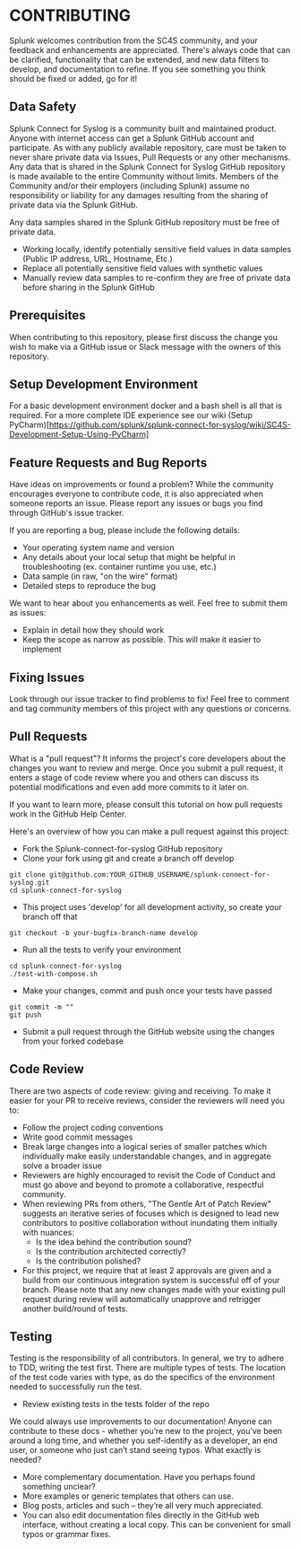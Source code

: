 # CONTRIBUTING

Splunk welcomes contribution from the SC4S community, and your feedback and enhancements are appreciated. There's always code that can be clarified, functionality that can be extended, and new data filters to develop, and documentation to refine. If you see something you think should be fixed or added, go for it!

## Data Safety
 
Splunk Connect for Syslog is a community built and maintained product. Anyone with internet access can get a Splunk GitHub account and participate. As with any publicly available repository, care must be taken to never share private data via Issues, Pull Requests or any other mechanisms. Any data that is shared in the Splunk Connect for Syslog GitHub repository is made available to the entire Community without limits. Members of the Community and/or their employers (including Splunk) assume no responsibility or liability for any damages resulting from the sharing of private data via the Splunk GitHub.
 
Any data samples shared in the Splunk GitHub repository must be free of private data.
* Working locally, identify potentially sensitive field values in data samples (Public IP address, URL, Hostname, Etc.)
* Replace all potentially sensitive field values with synthetic values
* Manually review data samples to re-confirm they are free of private data before sharing in the Splunk GitHub

## Prerequisites

When contributing to this repository, please first discuss the change you wish to make via a GitHub issue or Slack message with the owners of this repository.

## Setup Development Environment

For a basic development environment docker and a bash shell is all that is required. For a more complete IDE experience see our wiki (Setup PyCharm)[https://github.com/splunk/splunk-connect-for-syslog/wiki/SC4S-Development-Setup-Using-PyCharm] 

## Feature Requests and Bug Reports

Have ideas on improvements or found a problem? While the community encourages everyone to contribute code, it is also appreciated when someone reports an issue. Please report any issues or bugs you find through GitHub's issue tracker.

If you are reporting a bug, please include the following details:

* Your operating system name and version
* Any details about your local setup that might be helpful in troubleshooting (ex. container runtime you use, etc.)
* Data sample (in raw, "on the wire" format)
* Detailed steps to reproduce the bug

We want to hear about you enhancements as well. Feel free to submit them as issues:

* Explain in detail how they should work
* Keep the scope as narrow as possible. This will make it easier to implement

## Fixing Issues

Look through our issue tracker to find problems to fix! Feel free to comment and tag community members of this project with any questions or concerns.

## Pull Requests

What is a "pull request"? It informs the project's core developers about the changes you want to review and merge. Once you submit a pull request, it enters a stage of code review where you and others can discuss its potential modifications and even add more commits to it later on.

If you want to learn more, please consult this tutorial on how pull requests work in the GitHub Help Center.

Here's an overview of how you can make a pull request against this project:

* Fork the Splunk-connect-for-syslog GitHub repository
* Clone your fork using git and create a branch off develop
```
git clone git@github.com:YOUR_GITHUB_USERNAME/splunk-connect-for-syslog.git
cd splunk-connect-for-syslog
```
* This project uses 'develop' for all development activity, so create your branch off that
```
git checkout -b your-bugfix-branch-name develop
```
* Run all the tests to verify your environment
```
cd splunk-connect-for-syslog
./test-with-compose.sh
```
* Make your changes, commit and push once your tests have passed
```
git commit -m ""
git push
```
* Submit a pull request through the GitHub website using the changes from your forked codebase

## Code Review

There are two aspects of code review: giving and receiving.
To make it easier for your PR to receive reviews, consider the reviewers will need you to:

* Follow the project coding conventions
* Write good commit messages
* Break large changes into a logical series of smaller patches which individually make easily understandable changes, and in aggregate solve a broader issue
* Reviewers are highly encouraged to revisit the Code of Conduct and must go above and beyond to promote a collaborative, respectful community.
* When reviewing PRs from others, "The Gentle Art of Patch Review" suggests an iterative series of focuses which is designed to lead new contributors to positive collaboration without inundating them initially with nuances:
    * Is the idea behind the contribution sound?
    * Is the contribution architected correctly?
    * Is the contribution polished?
* For this project, we require that at least 2 approvals are given and a build from our continuous integration system is successful off of your branch. Please note that any new changes made with your existing pull request during review will automatically unapprove and retrigger another build/round of tests.

## Testing

Testing is the responsibility of all contributors. In general, we try to adhere to TDD, writing the test first.
There are multiple types of tests. The location of the test code varies with type, as do the specifics of the environment needed to successfully run the test.

* Review existing tests in the tests folder of the repo

We could always use improvements to our documentation! Anyone can contribute to these docs - whether you’re new to the project, you’ve been around a long time, and whether you self-identify as a developer, an end user, or someone who just can’t stand seeing typos. What exactly is needed?

* More complementary documentation. Have you perhaps found something unclear?
* More examples or generic templates that others can use.
* Blog posts, articles and such – they’re all very much appreciated.
* You can also edit documentation files directly in the GitHub web interface, without creating a local copy. This can be convenient for small typos or grammar fixes.
